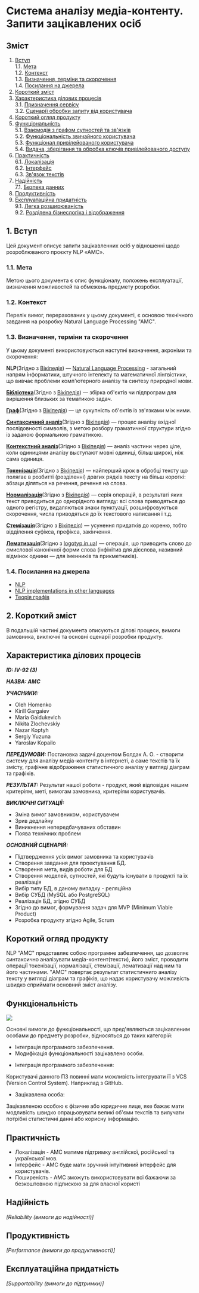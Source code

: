 # Система аналізу медіа-контенту. Запити зацікавлених осіб
## Зміст
1. [Вступ](#1-вступ)
    <br>1.1. [Мета](#11-мета)
    <br>1.2. [Контекст](#12-контекст)
    <br>1.3. [Визначення, терміни та скорочення](#13-визначення-терміни-та-скорочення)
    <br>1.4. [Посилання на джерела](#14-посилання-на-джерела)
2. [Короткий зміст](#2-короткий-зміст)
3. [Характеристика ділових процесів](#3-характеристика-ділових-процесів)
    <br>3.1. [Призначення сервісу](#31-призначення-сервісу)
    <br>3.2. [Сценарії обробки запиту від користувача](#32-сценарії-обробки-запиту-від-користувача)
4. [Короткий огляд продукту](#4-короткий-огляд-продукту)
5. [Функціональність](#5-функціональність)
    <br>5.1. [Взаємодія з графом сутностей та зв'язків](#51-взаємодія-з-графом-сутностей-та-звязків)
    <br>5.2. [Функціональність звичайного користувача](#52-функціональність-звичайного-користувача)
    <br>5.3. [Функціонал привілейованого користувача](#53-функціонал-привілейованого-користувача)
    <br>5.4. [Видача, зберігання та обробка ключів привілейованого доступу](#54-видача-зберігання-та-обробка-ключів-привілейованого-доступу)
6. [Практичність](#6-практичність)
    <br>6.1. [Локалізація](61-локалізація)
    <br>6.2. [Інтерфейс](#61-локалізація)
    <br>6.3. [Зв'язок текстів](#63-звязок-текстів)
7. [Надійність](#7-надійність)
    <br>7.1. [Безпека данних](#71-безпека-данних)
8. [Продуктивність](#8-продуктивність)
9. [Експлуатаційна придатність](#9-експлуатаційна-придатність)
    <br>9.1. [Легка розширюваність](#91-легка-розширюваність)
    <br>9.2. [Розділена бізнеслогіка і відображення](#92-розділена-бізнеслогіка-і-відображення)

## 1. Вступ

Цей документ описує запити зацікавленних осіб у відношенні щодо розроблюваного проєкту NLP «AMC».

### 1.1. Мета

Метою цього документа є опис функціоналу, положень експлуатації, визначення можливостей та обмежень предмету розробки.

### 1.2. Контекст

Перелік вимог, перерахованих у цьому документі, є основою технічного завдання на розробку Natural Language Processing "AMC".
    
### 1.3. Визначення, терміни та скорочення
    
У цьому документі використовуються наступні визначення, акроніми та скорочення:

**NLP**(Згідно з [Вікіпедія](https://ru.wikipedia.org/)) — [Natural Language Processing](https://ru.wikipedia.org/wiki/%D0%9E%D0%B1%D1%80%D0%B0%D0%B1%D0%BE%D1%82%D0%BA%D0%B0_%D0%B5%D1%81%D1%82%D0%B5%D1%81%D1%82%D0%B2%D0%B5%D0%BD%D0%BD%D0%BE%D0%B3%D0%BE_%D1%8F%D0%B7%D1%8B%D0%BA%D0%B0) - загальний напрям інформатики, штучного інтелекту та математичної лінгвістики, що вивчає проблеми комп'ютерного аналізу та синтезу природної мови.

**[Бібліотека](https://uk.wikipedia.org/wiki/%D0%91%D1%96%D0%B1%D0%BB%D1%96%D0%BE%D1%82%D0%B5%D0%BA%D0%B0_%D0%BF%D1%96%D0%B4%D0%BF%D1%80%D0%BE%D0%B3%D1%80%D0%B0%D0%BC)**(Згідно з [Вікіпедія](https://ru.wikipedia.org/)) — збірка об'єктів чи підпрограм для вирішення близьких за тематикою задач.

**[Граф](../materials/theory/graph.md)**(Згідно з [Вікіпедія](https://ru.wikipedia.org/)) — це сукупність об'єктів із зв'язками між ними.

**[Синтаксичний аналіз](https://uk.wikipedia.org/wiki/%D0%A1%D0%B8%D0%BD%D1%82%D0%B0%D0%BA%D1%81%D0%B8%D1%87%D0%BD%D0%B8%D0%B9_%D0%B0%D0%BD%D0%B0%D0%BB%D1%96%D0%B7)**(Згідно з [Вікіпедія](https://ru.wikipedia.org/)) — процес аналізу вхідної послідовності символів, з метою розбору граматичної структури згідно із заданою формальною граматикою.

**[Контекстний аналіз](https://uk.wikipedia.org/wiki/%D0%9A%D0%BE%D0%BD%D1%82%D0%B5%D0%BD%D1%82-%D0%B0%D0%BD%D0%B0%D0%BB%D1%96%D0%B7)**(Згідно з [Вікіпедія](https://ru.wikipedia.org/)) — аналіз частини через ціле, коли одиницями аналізу выступают мовні одиниці, більш широкі, ніж сама одиниця.

**[Токенізація](https://uk.wikipedia.org/wiki/%D0%9B%D0%B5%D0%BA%D1%81%D0%B8%D1%87%D0%BD%D0%B8%D0%B9_%D0%B0%D0%BD%D0%B0%D0%BB%D1%96%D0%B7)**(Згідно з [Вікіпедія](https://ru.wikipedia.org/)) — найперший крок в обробці тексту що полягає в розбитті (розділенні) довгих рядків тексту на більш короткі: абзаци діляться на речення, речення на слова.

**[Нормалізація](https://uk.wikipedia.org/wiki/%D0%9D%D0%BE%D1%80%D0%BC%D0%B0%D0%BB%D1%96%D0%B7%D0%B0%D1%86%D1%96%D1%8F_%D0%B1%D0%B0%D0%B7_%D0%B4%D0%B0%D0%BD%D0%B8%D1%85)**(Згідно з [Вікіпедія](https://ru.wikipedia.org/)) — серія операцій, в результаті яких текст приводиться до однорідного вигляду: всі слова приводяться до одного регістру, видаляються знаки пунктуації, розшифровуються скорочення, числа приводяться до їх текстового написання і т.д.

**[Стемізація](https://uk.wikipedia.org/wiki/%D0%A1%D1%82%D0%B5%D0%BC%D1%96%D0%BD%D0%B3)**(Згідно з [Вікіпедія](https://ru.wikipedia.org/)) — усунення придатків до кореню, тобто відділення суфікса, префікса, закінчення.

**[Лематизація](https://logotyp.in.ua/%D0%BB%D0%B5%D0%BC%D0%B0%D1%82%D0%B8%D0%B7%D0%B0%D1%86%D1%96%D1%8F-%D1%81%D0%B0%D0%B9%D1%82%D1%83-%D1%89%D0%BE-%D1%86%D0%B5/)**(Згідно з [logotyp.in.ua](https://logotyp.in.ua/)) — операція, що приводить слово до смислової канонічної форми слова (інфінітив для дієслова, називний відмінок однини — для іменників та прикметників).

### 1.4. Посилання на джерела

* [NLP](https://ru.wikipedia.org/wiki/%D0%9E%D0%B1%D1%80%D0%B0%D0%B1%D0%BE%D1%82%D0%BA%D0%B0_%D0%B5%D1%81%D1%82%D0%B5%D1%81%D1%82%D0%B2%D0%B5%D0%BD%D0%BD%D0%BE%D0%B3%D0%BE_%D1%8F%D0%B7%D1%8B%D0%BA%D0%B0)
* [NLP implementations in other languages](../materials/theory/NLP_implemintation.md)
* [Теорія графів](../materials/theory/graph.md)

## 2. Короткий зміст
В подальшій частині документа описуються ділові процеси, вимоги замовника, виключні та основні сценарії розробки продукту.

## Характеристика ділових процесів

***ID: IV-92 (3)***
    
***НАЗВА: AMC***
    
***УЧАСНИКИ:***
- Oleh Homenko  
- Kirill Gargaiev 
- Maria Gaidukevich 
- Nikita Zlochevskiy 
- Nazar Koptyh 
- Sergiy Yuzuna 
- Yaroslav Kopailo 

***ПЕРЕДУМОВИ:***
Постановка задачі доцентом Болдак А. О. - створити систему для аналізу медіа-контенту в інтернеті, а саме текстів та їх змісту, графічне відображення статистичного аналізу у вигляді діаграм та графіків.

***РЕЗУЛЬТАТ:***
Результат нашої роботи - продукт, який відповідає нашим критеріям, меті, вимогам замовника, критеріям користувачів.

***ВИКЛЮЧНІ СИТУАЦІЇ:***
- Зміна вимог замовником, користувачем
- Зрив дедлайну
- Виникнення непередбачуваних обставин
- Поява технічних проблем

***ОСНОВНИЙ СЦЕНАРІЙ:***
- Підтвердження усіх вимог замовника та користувачів
- Створення завдання для проектування БД.
- Створення мета, видів роботи для БД
- Створення моделей, сутностей, які будуть існувати в продукті та їх реалізація
- Вибір типу БД, в даному випадку - реляційна
- Вибір СУБД (MySQL або PostgreSQL)
- Реалізація БД, згідно СУБД
- Згідно до вимог, формування задач для MVP (Minimum Viable Product)
- Розробка продукту згідно Agile, Scrum

## Короткий огляд продукту
NLP "AMC" представляє собою програмне забезпечення, що дозволяє синтаксично аналізувати медіа-контент(тексти), його зміст, проводити операції токенізації, нормалізації, стемізації, лематизації над ним та його частинами. "AMC" повертає результат статистичниго аналізу тексту у вигляді діаграм та графіків, що надає користувачу можливість швидко сприймати основний зміст аналізу.


## Функціональність
![](http://www.plantuml.com/plantuml/png/VP0z3e9058HxJl5Ajv0pS1MYTluaYBr28fs51OM5Nc4HZGJvkSAy6pceXONPOehtpPl9xWlMSHZ5cyNS2oVnAXASqEaMbUuqqHHNMCsyVr1yVomZNCWxpUWbi5GbkA53pRK6TxHllDTS3yPLSzISkPwk9Qy-HGyE_J0OSMNF97JG_3wWfnggrDGumoZeV8Cbdkmfg5PJuLvDODd7Zx1XIEV62sRBAG_s0W00)

Основні вимоги до функціональності, що пред'являються зацікавленим особами до предмету розробки, відносяться до таких категорій:

* Інтеграція програмного забезпечення.
* Модифікація функціональності зацікавлено особи.

- Інтеграція програмного забезпечення:

Користувачі данного ПЗ повинні мати можливість інтегрувати її з VCS (Version Control System). Наприклад з GitHub.

- Зацікавлена особа:

Зацікавленою особою є фізичне або юридичне лице, яке бажає мати модливість швидко опрацьовувати великі об'єми текстів та вилучати потрібні статистичні данні або корисну інформацію.

## Практичність

- Локалізація - АМС матиме підтримку англійскої, російської та української мов.
- Інтерфейс - AMC буде мати зручний інтуітивний інтерфейс для користувачів.
- Поширеність - АМС зможуть використовувати всі бажаючи за безкоштовною підпискою за для власної користі

## Надійність

*[Reliability (вимоги до надійності)]*

## Продуктивність

*[Performance (вимоги до продуктивності)]*

## Експлуатаційна придатність

*[Supportability (вимоги до підтримки)]*
